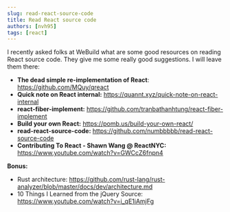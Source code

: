 ```yaml
---
slug: read-react-source-code
title: Read React source code
authors: [nvh95]
tags: [react]
---
```


I recently asked folks at WeBuild what are some good resources on reading React source code. They give me some really good suggestions. I will leave them there:

- **The dead simple re-implementation of React**: https://github.com/MQuy/qreact
- **Quick note on React internal:** https://quannt.xyz/quick-note-on-react-internal
- **react-fiber-implement:** https://github.com/tranbathanhtung/react-fiber-implement
- **Build your own React:** https://pomb.us/build-your-own-react/
- **read-react-source-code:** https://github.com/numbbbbb/read-react-source-code
- **Contributing To React - Shawn Wang @ ReactNYC:** https://www.youtube.com/watch?v=GWCcZ6fnpn4

**Bonus:**

- Rust architecture: https://github.com/rust-lang/rust-analyzer/blob/master/docs/dev/architecture.md
- 10 Things I Learned from the jQuery Source: https://www.youtube.com/watch?v=i_qE1iAmjFg
